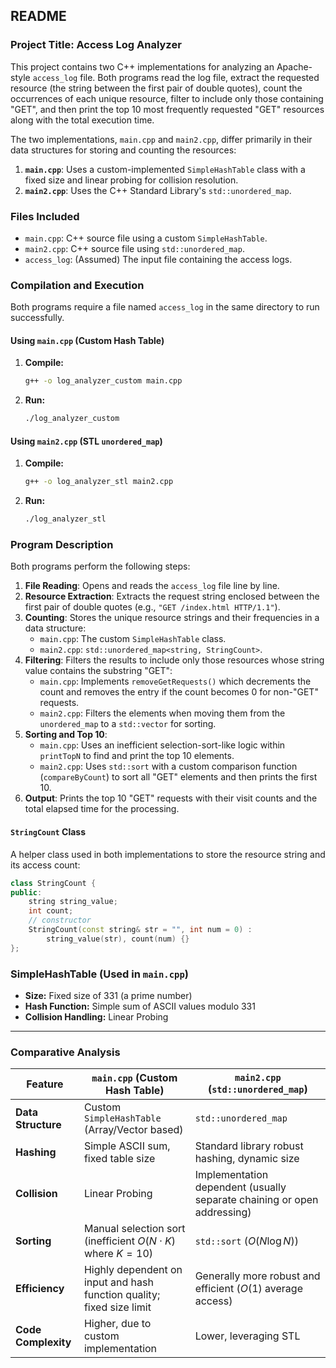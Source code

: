 ## README

### Project Title: Access Log Analyzer

This project contains two C++ implementations for analyzing an Apache-style `access_log` file. Both programs read the log file, extract the requested resource (the string between the first pair of double quotes), count the occurrences of each unique resource, filter to include only those containing "GET", and then print the top 10 most frequently requested "GET" resources along with the total execution time.

The two implementations, `main.cpp` and `main2.cpp`, differ primarily in their data structures for storing and counting the resources:

1. **`main.cpp`**: Uses a custom-implemented `SimpleHashTable` class with a fixed size and linear probing for collision resolution.  
2. **`main2.cpp`**: Uses the C++ Standard Library's `std::unordered_map`.

### Files Included

- `main.cpp`: C++ source file using a custom `SimpleHashTable`.  
- `main2.cpp`: C++ source file using `std::unordered_map`.  
- `access_log`: (Assumed) The input file containing the access logs.

### Compilation and Execution

Both programs require a file named `access_log` in the same directory to run successfully.

#### Using `main.cpp` (Custom Hash Table)

1. **Compile:**
    ```bash
    g++ -o log_analyzer_custom main.cpp
    ```
2. **Run:**
    ```bash
    ./log_analyzer_custom
    ```

#### Using `main2.cpp` (STL `unordered_map`)

1. **Compile:**
    ```bash
    g++ -o log_analyzer_stl main2.cpp
    ```
2. **Run:**
    ```bash
    ./log_analyzer_stl
    ```

### Program Description

Both programs perform the following steps:

1. **File Reading**: Opens and reads the `access_log` file line by line.  
2. **Resource Extraction**: Extracts the request string enclosed between the first pair of double quotes (e.g., `"GET /index.html HTTP/1.1"`).  
3. **Counting**: Stores the unique resource strings and their frequencies in a data structure:  
   - `main.cpp`: The custom `SimpleHashTable` class.  
   - `main2.cpp`: `std::unordered_map<string, StringCount>`.  
4. **Filtering**: Filters the results to include only those resources whose string value contains the substring "GET":  
   - `main.cpp`: Implements `removeGetRequests()` which decrements the count and removes the entry if the count becomes 0 for non-"GET" requests.  
   - `main2.cpp`: Filters the elements when moving them from the `unordered_map` to a `std::vector` for sorting.  
5. **Sorting and Top 10**:  
   - `main.cpp`: Uses an inefficient selection-sort-like logic within `printTopN` to find and print the top 10 elements.  
   - `main2.cpp`: Uses `std::sort` with a custom comparison function (`compareByCount`) to sort all "GET" elements and then prints the first 10.  
6. **Output**: Prints the top 10 "GET" requests with their visit counts and the total elapsed time for the processing.

#### `StringCount` Class

A helper class used in both implementations to store the resource string and its access count:

```cpp
class StringCount {
public:
    string string_value;
    int count;
    // constructor
    StringCount(const string& str = "", int num = 0) :
        string_value(str), count(num) {}
};
```

### SimpleHashTable (Used in `main.cpp`)

- **Size:** Fixed size of 331 (a prime number)  
- **Hash Function:** Simple sum of ASCII values modulo 331  
- **Collision Handling:** Linear Probing  

---

### Comparative Analysis

| Feature | `main.cpp` (Custom Hash Table) | `main2.cpp` (`std::unordered_map`) |
|---------|-------------------------------|----------------------------------|
| **Data Structure** | Custom `SimpleHashTable` (Array/Vector based) | `std::unordered_map` |
| **Hashing** | Simple ASCII sum, fixed table size | Standard library robust hashing, dynamic size |
| **Collision** | Linear Probing | Implementation dependent (usually separate chaining or open addressing) |
| **Sorting** | Manual selection sort (inefficient $O(N \cdot K)$ where $K=10$) | `std::sort` ($O(N \log N)$) |
| **Efficiency** | Highly dependent on input and hash function quality; fixed size limit | Generally more robust and efficient ($O(1)$ average access) |
| **Code Complexity** | Higher, due to custom implementation | Lower, leveraging STL |
